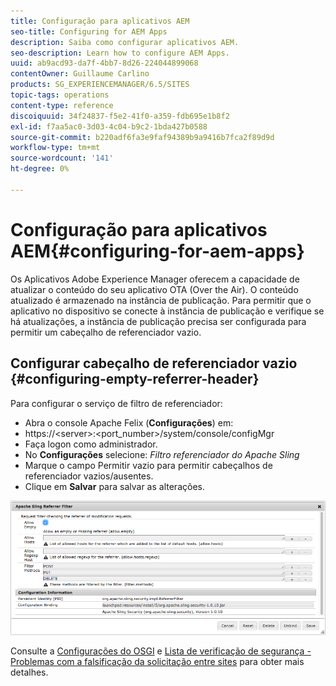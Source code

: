 ```yaml
---
title: Configuração para aplicativos AEM
seo-title: Configuring for AEM Apps
description: Saiba como configurar aplicativos AEM.
seo-description: Learn how to configure AEM Apps.
uuid: ab9acd93-da7f-4bb7-8d26-224044899068
contentOwner: Guillaume Carlino
products: SG_EXPERIENCEMANAGER/6.5/SITES
topic-tags: operations
content-type: reference
discoiquuid: 34f24837-f5e2-41f0-a359-fdb695e1b8f2
exl-id: f7aa5ac0-3d03-4c04-b9c2-1bda427b0588
source-git-commit: b220adf6fa3e9faf94389b9a9416b7fca2f89d9d
workflow-type: tm+mt
source-wordcount: '141'
ht-degree: 0%

---
```


# Configuração para aplicativos AEM{#configuring-for-aem-apps}

Os Aplicativos Adobe Experience Manager oferecem a capacidade de atualizar o conteúdo do seu aplicativo OTA (Over the Air). O conteúdo atualizado é armazenado na instância de publicação. Para permitir que o aplicativo no dispositivo se conecte à instância de publicação e verifique se há atualizações, a instância de publicação precisa ser configurada para permitir um cabeçalho de referenciador vazio.

## Configurar cabeçalho de referenciador vazio {#configuring-empty-referrer-header}

Para configurar o serviço de filtro de referenciador:

* Abra o console Apache Felix (**Configurações**) em:
* https://&lt;server>:&lt;port_number>/system/console/configMgr
* Faça logon como administrador.
* No **Configurações** selecione: *Filtro referenciador do Apache Sling*
* Marque o campo Permitir vazio para permitir cabeçalhos de referenciador vazios/ausentes.
* Clique em **Salvar** para salvar as alterações.

![chlimage_1-58](assets/chlimage_1-58a.png)

Consulte a [Configurações do OSGI](/help/sites-deploying/osgi-configuration-settings.md) e [Lista de verificação de segurança - Problemas com a falsificação da solicitação entre sites](/help/sites-administering/security-checklist.md#protect-against-cross-site-request-forgery) para obter mais detalhes.

